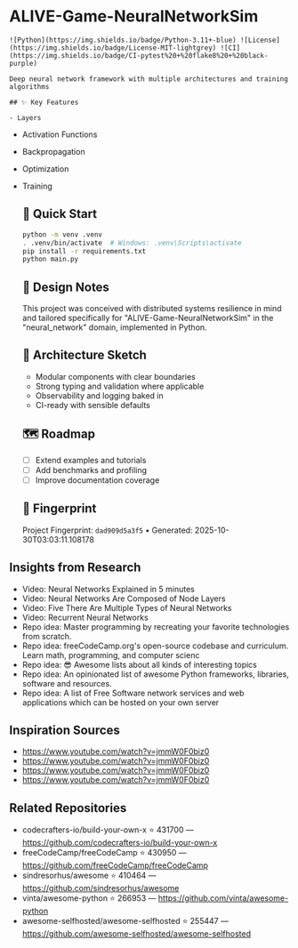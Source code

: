 # ALIVE-Game-NeuralNetworkSim

    ![Python](https://img.shields.io/badge/Python-3.11+-blue) ![License](https://img.shields.io/badge/License-MIT-lightgrey) ![CI](https://img.shields.io/badge/CI-pytest%20+%20flake8%20+%20black-purple)

    Deep neural network framework with multiple architectures and training algorithms

    ## ✨ Key Features

    - Layers
- Activation Functions
- Backpropagation
- Optimization
- Training

    ## 🚀 Quick Start

    ```bash
    python -m venv .venv
    . .venv/bin/activate  # Windows: .venv\Scripts\activate
    pip install -r requirements.txt
    python main.py
    ```

    ## 🧠 Design Notes

    This project was conceived with distributed systems resilience in mind and tailored specifically for "ALIVE-Game-NeuralNetworkSim" in the "neural_network" domain, implemented in Python.

    ## 📐 Architecture Sketch

    - Modular components with clear boundaries
    - Strong typing and validation where applicable
    - Observability and logging baked in
    - CI-ready with sensible defaults

    ## 🗺️ Roadmap

    - [ ] Extend examples and tutorials
    - [ ] Add benchmarks and profiling
    - [ ] Improve documentation coverage

    ## 🔎 Fingerprint

    Project Fingerprint: `dad909d5a3f5` • Generated: 2025-10-30T03:03:11.108178
    

## Insights from Research

- Video: Neural Networks Explained in 5 minutes
- Video: Neural Networks Are Composed of Node Layers
- Video: Five There Are Multiple Types of Neural Networks
- Video: Recurrent Neural Networks
- Repo idea: Master programming by recreating your favorite technologies from scratch.
- Repo idea: freeCodeCamp.org's open-source codebase and curriculum. Learn math, programming, and computer scienc
- Repo idea: 😎 Awesome lists about all kinds of interesting topics
- Repo idea: An opinionated list of awesome Python frameworks, libraries, software and resources.
- Repo idea: A list of Free Software network services and web applications which can be hosted on your own server


## Inspiration Sources

- https://www.youtube.com/watch?v=jmmW0F0biz0
- https://www.youtube.com/watch?v=jmmW0F0biz0
- https://www.youtube.com/watch?v=jmmW0F0biz0
- https://www.youtube.com/watch?v=jmmW0F0biz0


## Related Repositories

- codecrafters-io/build-your-own-x ⭐ 431700 — https://github.com/codecrafters-io/build-your-own-x
- freeCodeCamp/freeCodeCamp ⭐ 430950 — https://github.com/freeCodeCamp/freeCodeCamp
- sindresorhus/awesome ⭐ 410464 — https://github.com/sindresorhus/awesome
- vinta/awesome-python ⭐ 266953 — https://github.com/vinta/awesome-python
- awesome-selfhosted/awesome-selfhosted ⭐ 255447 — https://github.com/awesome-selfhosted/awesome-selfhosted

    
